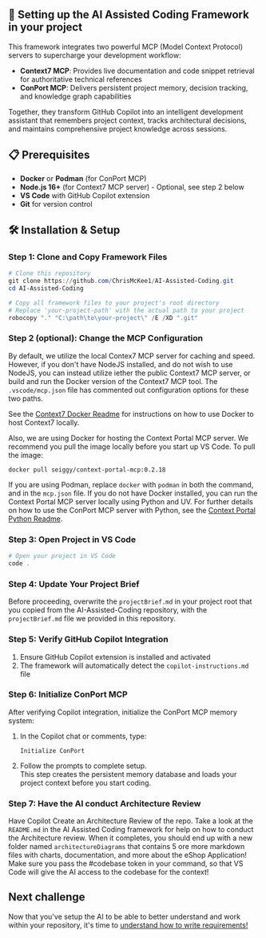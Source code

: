## 🚀 Setting up the AI Assisted Coding Framework in your project

This framework integrates two powerful MCP (Model Context Protocol) servers to supercharge your development workflow:

- **Context7 MCP**: Provides live documentation and code snippet retrieval for authoritative technical references
- **ConPort MCP**: Delivers persistent project memory, decision tracking, and knowledge graph capabilities

Together, they transform GitHub Copilot into an intelligent development assistant that remembers project context, tracks architectural decisions, and maintains comprehensive project knowledge across sessions.

## 📋 Prerequisites

- **Docker** or **Podman** (for ConPort MCP)
- **Node.js 16+** (for Context7 MCP server) - Optional, see step 2 below
- **VS Code** with GitHub Copilot extension
- **Git** for version control

## 🛠️ Installation & Setup

### Step 1: Clone and Copy Framework Files

```powershell
# Clone this repository
git clone https://github.com/ChrisMcKee1/AI-Assisted-Coding.git
cd AI-Assisted-Coding

# Copy all framework files to your project's root directory
# Replace 'your-project-path' with the actual path to your project
robocopy "." "C:\path\to\your-project\" /E /XD ".git"
```

### Step 2 (optional): Change the MCP Configuration

By default, we utilize the local Contex7 MCP server for caching and speed. However, if you don't have NodeJS installed, and do not wish to use NodeJS, you can instead utilize iether the public Context7 MCP server, or build and run the Docker version of the Context7 MCP tool. The `.vscode/mcp.json` file has commented out configuration options for these two paths.

See the [Context7 Docker Readme](../../context7-docker.md) for instructions on how to use Docker to host Context7 locally.

Also, we are using Docker for hosting the Context Portal MCP server. We recommend you pull the image locally before you start up VS Code. To pull the image:

`docker pull seiggy/context-portal-mcp:0.2.18`

If you are using Podman, replace `docker` with `podman` in both the command, and in the `mcp.json` file. If you do not have Docker installed, you can run the Context Portal MCP server locally using Python and UV. For further details on how to use the ConPort MCP server with Python, see the [Context Portal Python Readme](../../conportal-python.md).

### Step 3: Open Project in VS Code

```powershell
# Open your project in VS Code
code .
```
### Step 4: Update Your Project Brief

Before proceeding, overwrite the `projectBrief.md` in your project root that you copied from the AI-Assisted-Coding repository, with the `projectBrief.md` file we provided in this repository.

### Step 5: Verify GitHub Copilot Integration

1. Ensure GitHub Copilot extension is installed and activated
2. The framework will automatically detect the `copilot-instructions.md` file


### Step 6: Initialize ConPort MCP

After verifying Copilot integration, initialize the ConPort MCP memory system:

1. In the Copilot chat or comments, type:  
    ```
    Initialize ConPort
    ```
1. Follow the prompts to complete setup.  
    This step creates the persistent memory database and loads your project context before you start coding.

### Step 7: Have the AI conduct Architecture Review

Have Copilot Create an Architecture Review of the repo. Take a look at the `README.md` in the AI Assisted Coding framework for help on how to conduct the Architecture review. When it completes, you should end up with a new folder named `architectureDiagrams` that contains 5 ore more markdown files with charts, documentation, and more about the eShop Application! Make sure you pass the #codebase token in your command, so that VS Code will give the AI access to the codebase for the context!

## Next challenge

Now that you've setup the AI to be able to better understand and work within your repository, it's time to [understand how to write requirements!](./2-requirements.md)
